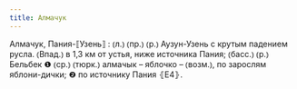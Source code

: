 ```yaml
---
title: Алмачук
---
```


Алмачук, Пания-⟦Узень⟧
: ⦅л.⦆ ⦅пр.⦆ ⦅р.⦆ Аузун-Узень с крутым падением русла. ⦅Впад.⦆ в 1,3 км от устья, ниже источника Пания; ⦅басс.⦆ ⦅р.⦆ Бельбек ❶ ⦅ср.⦆ ⦅тюрк.⦆ алмачык – яблочко – ⦅возм.⦆, по зарослям яблони-дички; ❷ по источнику Пания ⦃Е4⦄.
